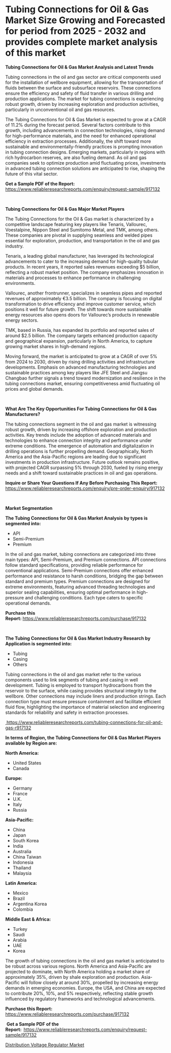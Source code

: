 <p><h1>Tubing Connections for Oil & Gas Market Size Growing and Forecasted for period from 2025 - 2032 and provides complete market analysis of this market</h1></p><p><strong>Tubing Connections for Oil & Gas Market Analysis and Latest Trends</strong></p>
<p><p>Tubing connections in the oil and gas sector are critical components used for the installation of wellbore equipment, allowing for the transportation of fluids between the surface and subsurface reservoirs. These connections ensure the efficiency and safety of fluid transfer in various drilling and production applications. The market for tubing connections is experiencing robust growth, driven by increasing exploration and production activities, particularly in unconventional oil and gas resources.</p><p>The Tubing Connections for Oil & Gas Market is expected to grow at a CAGR of 11.2% during the forecast period. Several factors contribute to this growth, including advancements in connection technologies, rising demand for high-performance materials, and the need for enhanced operational efficiency in extraction processes. Additionally, the shift toward more sustainable and environmentally-friendly practices is prompting innovation in tubing connection designs. Emerging markets, particularly in regions with rich hydrocarbon reserves, are also fueling demand. As oil and gas companies seek to optimize production amid fluctuating prices, investments in advanced tubing connection solutions are anticipated to rise, shaping the future of this vital sector.</p></p>
<p><strong>Get a Sample PDF of the Report:&nbsp;</strong> <a href="https://www.reliableresearchreports.com/enquiry/request-sample/917132?utm_campaign=3567&utm_medium=2&utm_source=Github&utm_content=ia&utm_term=11042025&utm_id=tubing-connections-for-oil-gas">https://www.reliableresearchreports.com/enquiry/request-sample/917132</a></p>
<p>&nbsp;</p>
<p><strong>Tubing Connections for Oil & Gas Major Market Players</strong></p>
<p><p>The Tubing Connections for the Oil & Gas market is characterized by a competitive landscape featuring key players like Tenaris, Vallourec, Voestalpine, Nippon Steel and Sumitomo Metal, and TMK, among others. These companies are pivotal in supplying seamless and welded pipes essential for exploration, production, and transportation in the oil and gas industry.</p><p>Tenaris, a leading global manufacturer, has leveraged its technological advancements to cater to the increasing demand for high-quality tubular products. In recent years, it reported sales revenues exceeding $5 billion, reflecting a robust market position. The company emphasizes innovation in materials and processes to enhance performance in challenging environments.</p><p>Vallourec, another frontrunner, specializes in seamless pipes and reported revenues of approximately €3.5 billion. The company is focusing on digital transformation to drive efficiency and improve customer service, which positions it well for future growth. The shift towards more sustainable energy resources also opens doors for Vallourec’s products in renewable energy sectors.</p><p>TMK, based in Russia, has expanded its portfolio and reported sales of around $2.5 billion. The company targets enhanced production capacity and geographical expansion, particularly in North America, to capture growing market shares in high-demand regions.</p><p>Moving forward, the market is anticipated to grow at a CAGR of over 5% from 2024 to 2030, driven by rising drilling activities and infrastructure developments. Emphasis on advanced manufacturing technologies and sustainable practices among key players like JFE Steel and Jiangsu Changbao further signals a trend toward modernization and resilience in the tubing connections market, ensuring competitiveness amid fluctuating oil prices and global demands.</p></p>
<p>&nbsp;</p>
<p><strong>What Are The Key Opportunities For Tubing Connections for Oil & Gas Manufacturers?</strong></p>
<p><p>The tubing connections segment in the oil and gas market is witnessing robust growth, driven by increasing offshore exploration and production activities. Key trends include the adoption of advanced materials and technologies to enhance connection integrity and performance under extreme conditions. The emergence of automation and digitalization in drilling operations is further propelling demand. Geographically, North America and the Asia-Pacific regions are leading due to significant investments in production infrastructure. Future outlook remains positive, with projected CAGR surpassing 5% through 2030, fueled by rising energy needs and a shift toward sustainable practices in oil and gas operations.</p></p>
<p><strong>Inquire or Share Your Questions If Any Before Purchasing This Report:</strong> <a href="https://www.reliableresearchreports.com/enquiry/pre-order-enquiry/917132?utm_campaign=3567&utm_medium=2&utm_source=Github&utm_content=ia&utm_term=11042025&utm_id=tubing-connections-for-oil-gas">https://www.reliableresearchreports.com/enquiry/pre-order-enquiry/917132</a></p>
<p>&nbsp;</p>
<p><strong>Market Segmentation</strong></p>
<p><strong>The Tubing Connections for Oil & Gas Market Analysis by types is segmented into:</strong></p>
<p><ul><li>API</li><li>Semi-Premium</li><li>Premium</li></ul></p>
<p><p>In the oil and gas market, tubing connections are categorized into three main types: API, Semi-Premium, and Premium connections. API connections follow standard specifications, providing reliable performance for conventional applications. Semi-Premium connections offer enhanced performance and resistance to harsh conditions, bridging the gap between standard and premium types. Premium connections are designed for extreme environments, featuring advanced threading technologies and superior sealing capabilities, ensuring optimal performance in high-pressure and challenging conditions. Each type caters to specific operational demands.</p></p>
<p><strong>Purchase this Report:&nbsp;</strong><a href="https://www.reliableresearchreports.com/purchase/917132?utm_campaign=3567&utm_medium=2&utm_source=Github&utm_content=ia&utm_term=11042025&utm_id=tubing-connections-for-oil-gas">https://www.reliableresearchreports.com/purchase/917132</a></p>
<p>&nbsp;</p>
<p><strong>The Tubing Connections for Oil & Gas Market Industry Research by Application is segmented into:</strong></p>
<p><ul><li>Tubing</li><li>Casing</li><li>Others</li></ul></p>
<p><p>Tubing connections in the oil and gas market refer to the various components used to link segments of tubing and casing in well development. Tubing is employed to transport hydrocarbons from the reservoir to the surface, while casing provides structural integrity to the wellbore. Other connections may include liners and production strings. Each connection type must ensure pressure containment and facilitate efficient fluid flow, highlighting the importance of material selection and engineering standards for reliability and safety in extraction processes.</p></p>
<p><a href="https://www.reliableresearchreports.com/tubing-connections-for-oil-and-gas-r917132?utm_campaign=3567&utm_medium=2&utm_source=Github&utm_content=ia&utm_term=11042025&utm_id=tubing-connections-for-oil-gas">&nbsp;https://www.reliableresearchreports.com/tubing-connections-for-oil-and-gas-r917132</a></p>
<p><strong>In terms of Region, the Tubing Connections for Oil & Gas Market Players available by Region are:</strong></p>
<p>
    <p> <strong> North America: </strong>
        <ul>
            <li>United States</li>
            <li>Canada</li>
        </ul>
        </p> 
    <p> <strong> Europe: </strong>
        <ul>
            <li>Germany</li>
            <li>France</li>
            <li>U.K.</li>
            <li>Italy</li>
            <li>Russia</li>
        </ul>
        </p> 
    <p> <strong> Asia-Pacific: </strong>
        <ul>
            <li>China</li>
            <li>Japan</li>
            <li>South Korea</li>
            <li>India</li>
            <li>Australia</li>
            <li>China Taiwan</li>
            <li>Indonesia</li>
            <li>Thailand</li>
            <li>Malaysia</li>
        </ul>
        </p> 
    <p> <strong> Latin America: </strong>
        <ul>
            <li>Mexico</li>
            <li>Brazil</li>
            <li>Argentina Korea</li>
            <li>Colombia</li>
        </ul>
        </p> 
    <p> <strong> Middle East & Africa: </strong>
        <ul>
            <li>Turkey</li>
            <li>Saudi</li>
            <li>Arabia</li>
            <li>UAE</li>
            <li>Korea</li>
        </ul>
    </p>
    </p>
<p><p>The growth of tubing connections in the oil and gas market is anticipated to be robust across various regions. North America and Asia-Pacific are projected to dominate, with North America holding a market share of approximately 35%, driven by shale exploration and production. Asia-Pacific will follow closely at around 30%, propelled by increasing energy demands in emerging economies. Europe, the USA, and China are expected to contribute 20%, 10%, and 5% respectively, reflecting stable growth influenced by regulatory frameworks and technological advancements.</p></p>
<p><strong>Purchase this Report: </strong><a href="https://www.reliableresearchreports.com/purchase/917132?utm_campaign=3567&utm_medium=2&utm_source=Github&utm_content=ia&utm_term=11042025&utm_id=tubing-connections-for-oil-gas">https://www.reliableresearchreports.com/purchase/917132</a></p>
<p>&nbsp;<strong>Get a Sample PDF of the Report:&nbsp;&nbsp;</strong><a href="https://www.reliableresearchreports.com/enquiry/request-sample/917132?utm_campaign=3567&utm_medium=2&utm_source=Github&utm_content=ia&utm_term=11042025&utm_id=tubing-connections-for-oil-gas">https://www.reliableresearchreports.com/enquiry/request-sample/917132</a></p>
<p><strong></strong></p>
<p><p><a href="https://github.com/ubavicachida/Market-Research-Report-List-1/blob/main/distribution-voltage-regulator-market.md?utm_campaign=3567&utm_medium=2&utm_source=Github&utm_content=ia&utm_term=11042025&utm_id=tubing-connections-for-oil-gas">Distribution Voltage Regulator Market</a></p></p>